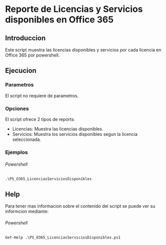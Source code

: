 # Reporte de Licencias y Servicios disponibles en Office 365

## Introduccion

Este script muestra las licencias disponibles y servicios por cada licencia en Office 365 por powershell.

## Ejecucion

### Parametros

El script no requiere de parametros.

### Opciones

El script ofrece 2 tipos de reports:

* Licencias: Muestra las licencias disponibles.
* Servicios: Muestra los servicios disponibles segun la licencia seleccionada.

### Ejemplos

###### Powershell

`.\PS_O365_LicenciasServiciosDisponibles`

## Help

Para tener mas informacion sobre el contenido del script se puede ver su informcion mediante:

###### Powershell

`Get-Help .\PS_O365_LicenciasServiciosDisponibles.ps1`